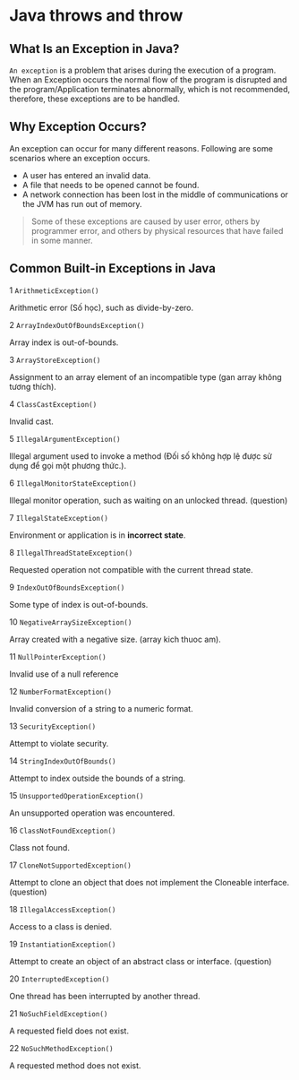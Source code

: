 # Java throws and throw

## What Is an Exception in Java?

`An exception` is a problem that arises during the execution of a program. When an Exception occurs the normal flow of the program is disrupted and the program/Application terminates abnormally, which is not recommended, therefore, these exceptions are to be handled.

## Why Exception Occurs?

An exception can occur for many different reasons. Following are some scenarios where an exception occurs.
- A user has entered an invalid data.
- A file that needs to be opened cannot be found.
- A network connection has been lost in the middle of communications or the JVM has run out of memory.

> Some of these exceptions are caused by user error, others by programmer error, and others by physical resources that have failed in some manner.

## Common Built-in Exceptions in Java

1 `ArithmeticException()`

Arithmetic error (Số học), such as divide-by-zero. 

2 `ArrayIndexOutOfBoundsException()`

Array index is out-of-bounds.

3 `ArrayStoreException()`

Assignment to an array element of an incompatible type (gan array không tương thích).

4 `ClassCastException()`

Invalid cast.

5 `IllegalArgumentException()`

Illegal argument used to invoke a method (Đối số không hợp lệ được sử dụng để gọi một phương thức.).

6 `IllegalMonitorStateException()`

Illegal monitor operation, such as waiting on an unlocked thread. (question)

7 `IllegalStateException()`

Environment or application is in **incorrect state**.

8 `IllegalThreadStateException()`

Requested operation not compatible with the current thread state.

9 `IndexOutOfBoundsException()`

Some type of index is out-of-bounds.

10 `NegativeArraySizeException()`

Array created with a negative size. (array kich thuoc am).

11 `NullPointerException()`

Invalid use of a null reference 

12 `NumberFormatException()`

Invalid conversion of a string to a numeric format.

13 `SecurityException()`

Attempt to violate security.

14 `StringIndexOutOfBounds()`

Attempt to index outside the bounds of a string.

15 `UnsupportedOperationException()`

An unsupported operation was encountered.

16 `ClassNotFoundException()`

Class not found.

17 `CloneNotSupportedException()`

Attempt to clone an object that does not implement the Cloneable interface. (question)

18 `IllegalAccessException()`

Access to a class is denied.

19 `InstantiationException()`

Attempt to create an object of an abstract class or interface. (question)

20 `InterruptedException()`

One thread has been interrupted by another thread.

21 `NoSuchFieldException()`

A requested field does not exist.

22 `NoSuchMethodException()`

A requested method does not exist.
